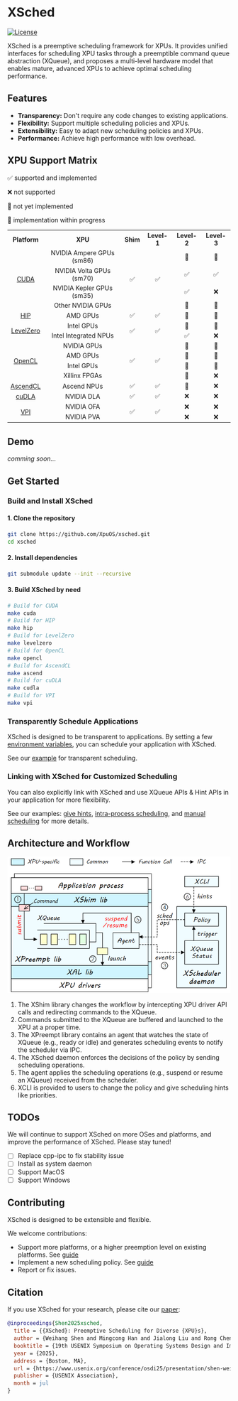 # XSched

[![License](https://img.shields.io/badge/License-Apache_2.0-blue)](https://github.com/XpuOS/xsched/blob/main/LICENSE)

XSched is a preemptive scheduling framework for XPUs. It provides unified interfaces for scheduling XPU tasks through a preemptible command queue abstraction (XQueue), and proposes a multi-level hardware model that enables mature, advanced XPUs to achieve optimal scheduling performance.

## Features

- **Transparency:** Don't require any code changes to existing applications.
- **Flexibility:** Support multiple scheduling policies and XPUs.
- **Extensibility:** Easy to adapt new scheduling policies and XPUs.
- **Performance:** Achieve high performance with low overhead.

## XPU Support Matrix

✅ supported and implemented

❌ not supported

🔘 not yet implemented

🚧 implementation within progress

<table>
  <tr>
    <th align="center">Platform</th>
    <th align="center">XPU</th>
    <th align="center">Shim</th>
    <th align="center">Level-1</th>
    <th align="center">Level-2</th>
    <th align="center">Level-3</th>
  </tr>
  <tr>
    <td align="center" rowspan="4"><a href="platforms/cuda">CUDA</a></td>
    <td align="center">NVIDIA Ampere GPUs (sm86)</td>
    <td align="center" rowspan="4">✅</td>
    <td align="center" rowspan="4">✅</td>
    <td align="center">🚧</td>
    <td align="center">🚧</td>
  </tr>
  <tr>
    <td align="center">NVIDIA Volta GPUs (sm70)</td>
    <td align="center">✅</td>
    <td align="center">✅</td>
  </tr>
  <tr>
    <td align="center">NVIDIA Kepler GPUs (sm35)</td>
    <td align="center">✅</td>
    <td align="center">❌</td>
  </tr>
  <tr>
    <td align="center">Other NVIDIA GPUs</td>
    <td align="center">🔘</td>
    <td align="center">🔘</td>
  </tr>
  <tr>
    <td align="center" rowspan="1"><a href="platforms/hip">HIP</a></td>
    <td align="center">AMD GPUs</td>
    <td align="center" rowspan="1">✅</td>
    <td align="center" rowspan="1">✅</td>
    <td align="center">🔘</td>
    <td align="center">🔘</td>
  </tr>
  <tr>
    <td align="center" rowspan="2"><a href="platforms/levelzero">LevelZero</a></td>
    <td align="center">Intel GPUs</td>
    <td align="center" rowspan="2">✅</td>
    <td align="center" rowspan="2">✅</td>
    <td align="center">🔘</td>
    <td align="center">🔘</td>
  </tr>
  <tr>
    <td align="center">Intel Integrated NPUs</td>
    <td align="center">✅</td>
    <td align="center">❌</td>
  </tr>
  <tr>
    <td align="center" rowspan="4"><a href="platforms/opencl">OpenCL</a></td>
    <td align="center">NVIDIA GPUs</td>
    <td align="center" rowspan="4">✅</td>
    <td align="center" rowspan="4">✅</td>
    <td align="center">🔘</td>
    <td align="center">🔘</td>
  </tr>
  <tr>
    <td align="center">AMD GPUs</td>
    <td align="center">🔘</td>
    <td align="center">🔘</td>
  </tr>
  <tr>
    <td align="center">Intel GPUs</td>
    <td align="center">🔘</td>
    <td align="center">🔘</td>
  </tr>
  <tr>
    <td align="center">Xillinx FPGAs</td>
    <td align="center">🔘</td>
    <td align="center">❌</td>
  </tr>
  <tr>
    <td align="center" rowspan="1"><a href="platforms/ascend">AscendCL</a></td>
    <td align="center">Ascend NPUs</td>
    <td align="center" rowspan="1">✅</td>
    <td align="center" rowspan="1">✅</td>
    <td align="center">🔘</td>
    <td align="center">❌</td>
  </tr>
  <tr>
    <td align="center" rowspan="1"><a href="platforms/cudla">cuDLA</a></td>
    <td align="center">NVIDIA DLA</td>
    <td align="center" rowspan="1">✅</td>
    <td align="center" rowspan="1">✅</td>
    <td align="center">❌</td>
    <td align="center">❌</td>
  </tr>
  <tr>
    <td align="center" rowspan="2"><a href="platforms/vpi">VPI</a></td>
    <td align="center">NVIDIA OFA</td>
    <td align="center" rowspan="2">✅</td>
    <td align="center" rowspan="2">✅</td>
    <td align="center">❌</td>
    <td align="center">❌</td>
  </tr>
  <tr>
    <td align="center">NVIDIA PVA</td>
    <td align="center">❌</td>
    <td align="center">❌</td>
  </tr>
</table>

## Demo

*comming soon...*

## Get Started

### Build and Install XSched

#### 1. Clone the repository

```bash
git clone https://github.com/XpuOS/xsched.git
cd xsched
```

#### 2. Install dependencies

```bash
git submodule update --init --recursive
```

#### 3. Build XSched by need

```bash
# Build for CUDA
make cuda
# Build for HIP
make hip
# Build for LevelZero
make levelzero
# Build for OpenCL
make opencl
# Build for AscendCL
make ascend
# Build for cuDLA
make cudla
# Build for VPI
make vpi
```

### Transparently Schedule Applications

XSched is designed to be transparent to applications. By setting a few [environment variables](protocol/README.md), you can schedule your application with XSched.

See our [example](examples/1_transparent_sched/README.md) for transparent scheduling.

### Linking with XSched for Customized Scheduling

You can also explicitly link with XSched and use XQueue APIs & Hint APIs in your application for more flexibility.

See our examples: [give hints](examples/2_give_hints/README.md), [intra-process scheduling](examples/3_intra_process_sched/README.md), and [manual scheduling](examples/4_manual_sched/README.md) for more details.

## Architecture and Workflow

<img src="/docs/img/xsched-framework.png" alt="XSched framework" width="600" />

1. The XShim library changes the workflow by intercepting XPU driver API calls and redirecting commands to the XQueue.
2. Commands submitted to the XQueue are buffered and launched to the XPU at a proper time.
3. The XPreempt library contains an agent that watches the state of XQueue (e.g., ready or idle) and generates scheduling events to notify the scheduler via IPC.
4. The XSched daemon enforces the decisions of the policy by sending scheduling operations.
5. The agent applies the scheduling operations (e.g., suspend or resume an XQueue) received from the scheduler.
6. XCLI is provided to users to change the policy and give scheduling hints like priorities.

## TODOs

We will continue to support XSched on more OSes and platforms, and improve the performance of XSched. Please stay tuned!

- [ ] Replace cpp-ipc to fix stability issue
- [ ] Install as system daemon
- [ ] Support MacOS
- [ ] Support Windows

## Contributing

XSched is designed to be extensible and flexible.

We welcome contributions:

- Support more platforms, or a higher preemption level on existing platforms. See [guide](platforms/example/README.md)
- Implement a new scheduling policy. See [guide](sched/README.md)
- Report or fix issues.

## Citation

If you use XSched for your research, please cite our [paper](docs/xsched-osdi25.pdf):
```bibtex    
@inproceedings{Shen2025xsched,
  title = {{XSched}: Preemptive Scheduling for Diverse {XPU}s},
  author = {Weihang Shen and Mingcong Han and Jialong Liu and Rong Chen and Haibo Chen},
  booktitle = {19th USENIX Symposium on Operating Systems Design and Implementation (OSDI 25)},
  year = {2025},
  address = {Boston, MA},
  url = {https://www.usenix.org/conference/osdi25/presentation/shen-weihang},
  publisher = {USENIX Association},
  month = jul
}
```
